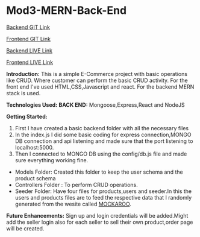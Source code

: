 # Mod3-MERN-Back-End

[Backend GIT Link](https://github.com/Jzridar/Mod3-MERN-BackEnd)

[Frontend GIT Link](https://github.com/Jzridar/Mod3-React-Front-End)

[Backend LIVE Link](https://product-api-252u.onrender.com/)

[Frontend LIVE Link](https://coin-ranking-jzridar.onrender.com)


**Introduction:** This is a simple E-Commerce project with basic operations like CRUD.
Where customer can perform the basic CRUD activity.
For the front end I've used HTML,CSS,Javascript and react. For the backend MERN stack is used.

**Technologies Used:**
**BACK END:** Mongoose,Express,React and NodeJS

**Getting Started:**
1. First I have created a basic backend folder with all the necessary files 
2. In the index.js I did some basic coding for express connection,MONGO DB connection and api listening and made sure that the port listening to localhost:5000.
3. Then I connected to MONGO DB using the config/db.js file and made sure everything working fine.

 + Models Folder: Created this folder to keep the user schema and the product schema
 + Controllers Folder : To perform CRUD operations.
 + Seeder Folder: Have four files for products,users and seeder.In this the users and products files are to feed the respective data that I randomly generated from the wesite called [MOCKAROO](www.mockaroo.com).


**Future Enhancements:**
Sign up and login credentials will be added.Might add the seller login also for 
each seller to sell their own product,order page will be created.
